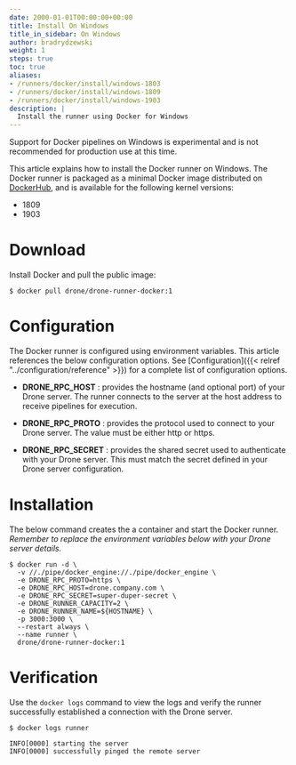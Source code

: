 ```yaml
---
date: 2000-01-01T00:00:00+00:00
title: Install On Windows
title_in_sidebar: On Windows
author: bradrydzewski
weight: 1
steps: true
toc: true
aliases:
- /runners/docker/install/windows-1803
- /runners/docker/install/windows-1809
- /runners/docker/install/windows-1903
description: |
  Install the runner using Docker for Windows
---
```


<div class="alert alert-error">
Support for Docker pipelines on Windows is experimental and is not recommended for production use at this time.
</div>

This article explains how to install the Docker runner on Windows. The Docker runner is packaged as a minimal Docker image distributed on [DockerHub](https://hub.docker.com/r/drone/drone-runner-docker), and is available for the following kernel versions:

* 1809
* 1903

# Download

Install Docker and pull the public image:

```
$ docker pull drone/drone-runner-docker:1
```

# Configuration

The Docker runner is configured using environment variables. This article references the below configuration options. See [Configuration]({{< relref "../configuration/reference" >}}) for a complete list of configuration options.

* __DRONE_RPC_HOST__
  : provides the hostname (and optional port) of your Drone server. The runner connects to the server at the host address to receive pipelines for execution.

* __DRONE_RPC_PROTO__
  : provides the protocol used to connect to your Drone server. The value must be either http or https.

* __DRONE_RPC_SECRET__
  : provides the shared secret used to authenticate with your Drone server. This must match the secret defined in your Drone server configuration.

# Installation

The below command creates the a container and start the Docker runner. _Remember to replace the environment variables below with your Drone server details._

```
$ docker run -d \
  -v //./pipe/docker_engine://./pipe/docker_engine \
  -e DRONE_RPC_PROTO=https \
  -e DRONE_RPC_HOST=drone.company.com \
  -e DRONE_RPC_SECRET=super-duper-secret \
  -e DRONE_RUNNER_CAPACITY=2 \
  -e DRONE_RUNNER_NAME=${HOSTNAME} \
  -p 3000:3000 \
  --restart always \
  --name runner \
  drone/drone-runner-docker:1
```

# Verification

Use the `docker logs` command to view the logs and verify the runner successfully established a connection with the Drone server.

```
$ docker logs runner

INFO[0000] starting the server
INFO[0000] successfully pinged the remote server 
```